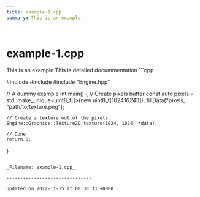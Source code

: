 ```yaml
---
title: example-1.cpp
summary: This is an example. 

---
```


# example-1.cpp



This is an example This is detailed docummentation ```cpp

#include <iostream>
#include <memory>
#include "Engine.hpp"

// A dummy example 
int main() {
    // Create pixels buffer
    const auto pixels = std::make_unique<uint8_t[]>(new uint8_t[1024*1024*3]);
    fillData(*pixels, "path/to/texture.png");

    // Create a texture out of the pixels
    Engine::Graphics::Texture2D texture(1024, 1024, *data);

    // Done
    return 0;
}
```

_Filename: example-1.cpp_

-------------------------------

Updated on 2022-11-15 at 00:30:33 +0000
